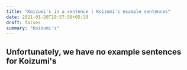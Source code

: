```yaml
---
title: "Koizumi's in a sentence | Koizumi's example sentences"
date: 2021-01-20T19:57:50+05:30
draft: falses
summary: "Koizumi's"
---
```

## Unfortunately, we have no example sentences for Koizumi's                 
